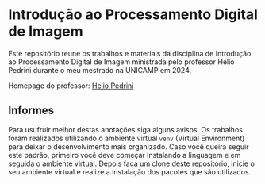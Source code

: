# Introdução ao Processamento Digital de Imagem

Este repositório reune os trabalhos e materiais da disciplina de Introdução ao Processamento Digital de Imagem ministrada pelo professor Hélio Pedrini durante o meu mestrado na UNICAMP em 2024.

Homepage do professor: [Helio Pedrini](https://www.ic.unicamp.br/~helio/)

## Informes

Para usufruir melhor destas anotações siga alguns avisos. Os trabalhos foram realizados utilizando o ambiente virtual `venv` (Virtual Environment) para deixar o desenvolvimento mais organizado. Caso você queira seguir este padrão, primeiro você deve começar instalando a linguagem e em seguida o ambiente virtual. Depois faça um clone deste repositório, inicie o seu ambiente virtual e realize a instalação dos pacotes que são utilizados.
